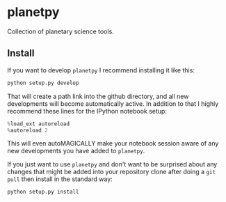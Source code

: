 # planetpy
Collection of planetary science tools.

## Install

If you want to develop `planetpy` I recommend installing it like this:
```python
python setup.py develop
```
That will create a path link into the github directory, and all new developments will become automatically active.
In addition to that I highly recommend these lines for the IPython notebook setup:
```python
%load_ext autoreload
%autoreload 2
```
This will even autoMAGICALLY make your notebook session aware of any new developments you have added to `planetpy`.

If you just want to use `planetpy` and don't want to be surprised about any changes that might be added into your repository clone after doing a `git pull` then install in the standard way:
```python
python setup.py install
```
